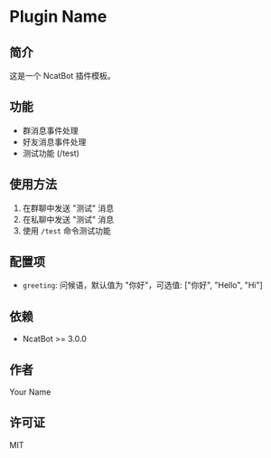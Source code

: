 # Plugin Name

## 简介

这是一个 NcatBot 插件模板。

## 功能

- 群消息事件处理
- 好友消息事件处理
- 测试功能 (/test)

## 使用方法

1. 在群聊中发送 "测试" 消息
2. 在私聊中发送 "测试" 消息
3. 使用 `/test` 命令测试功能

## 配置项

- `greeting`: 问候语，默认值为 "你好"，可选值: ["你好", "Hello", "Hi"]

## 依赖

- NcatBot >= 3.0.0

## 作者

Your Name

## 许可证

MIT

